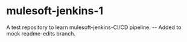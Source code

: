 # mulesoft-jenkins-1
A test repository to learn mulesoft-jenkins-CI/CD pipeline.
-- Added to mock readme-edits branch.
